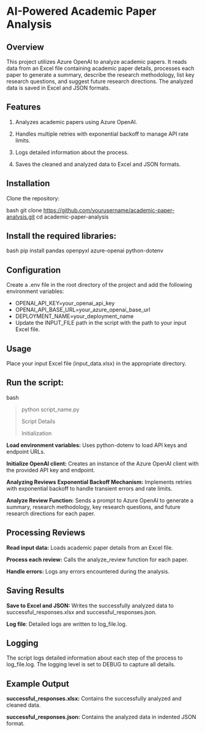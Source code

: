# AI-Powered Academic Paper Analysis
## Overview
This project utilizes Azure OpenAI to analyze academic papers. It reads data from an Excel file containing academic paper details, processes each paper to generate a summary, describe the research methodology, list key research questions, and suggest future research directions. The analyzed data is saved in Excel and JSON formats.

## Features
1. Analyzes academic papers using Azure OpenAI.

2. Handles multiple retries with exponential backoff to manage API rate limits.

3. Logs detailed information about the process.

4. Saves the cleaned and analyzed data to Excel and JSON formats.

## Installation
Clone the repository:

bash
git clone <https://github.com/yourusername/academic-paper-analysis.git>
cd academic-paper-analysis
## Install the required libraries:
bash
pip install pandas openpyxl azure-openai python-dotenv
## Configuration
Create a .env file in the root directory of the project and add the following environment variables:

- OPENAI_API_KEY=your_openai_api_key
- OPENAI_API_BASE_URL=your_azure_openai_base_url
- DEPLOYMENT_NAME=your_deployment_name
- Update the INPUT_FILE path in the script with the path to your input Excel file.

## Usage
Place your input Excel file (input_data.xlsx) in the appropriate directory.

## Run the script:

bash
 > python script_name.py
 >
 > Script Details
 >
 >Initialization
>
**Load environment variables:** Uses python-dotenv to load API keys and endpoint URLs.

**Initialize OpenAI client:** Creates an instance of the Azure OpenAI client with the provided API key and endpoint.

**Analyzing Reviews**
**Exponential Backoff Mechanism:** Implements retries with exponential backoff to handle transient errors and rate limits.

**Analyze Review Function:** Sends a prompt to Azure OpenAI to generate a summary, research methodology, key research questions, and future research directions for each paper.

## Processing Reviews
**Read input data:** Loads academic paper details from an Excel file.

**Process each review:** Calls the analyze_review function for each paper.

**Handle errors:** Logs any errors encountered during the analysis.

## Saving Results
**Save to Excel and JSON:** Writes the successfully analyzed data to successful_responses.xlsx and successful_responses.json.

**Log file**: Detailed logs are written to log_file.log.

## Logging
The script logs detailed information about each step of the process to log_file.log. The logging level is set to DEBUG to capture all details.

## Example Output
**successful_responses.xlsx:** Contains the successfully analyzed and cleaned data.

**successful_responses.json:** Contains the analyzed data in indented JSON format.